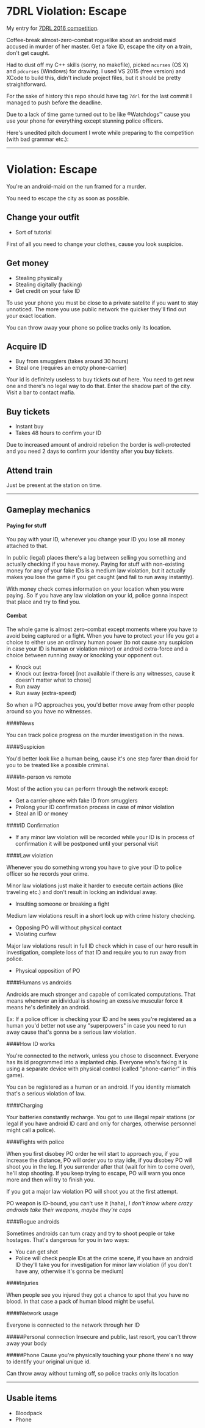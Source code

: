 # 7DRL Violation: Escape

My entry for [7DRL 2016 competition](http://7drl.org).

Coffee-break almost-zero-combat roguelike about an android maid accused in murder of her master. Get a fake ID, escape the city on a train, don't get caught.

Had to dust off my C++ skills (sorry, no makefile), picked `ncurses` (OS X) and `pdcurses` (Windows) for drawing. I used VS 2015 (free version) and XCode to build this, didn't include project files, but it should be pretty straightforward.

For the sake of history this repo should have tag `7drl` for the last commit I managed to push before the deadline.

Due to a lack of time game turned out to be like ®Watchdogs™ cause you use your phone for everything except stunning police officers.

Here's unedited pitch document I wrote while preparing to the competition (with bad grammar etc.):

---

Violation: Escape
===

You're an android-maid on the run framed for a murder.

You need to escape the city as soon as possible.

Change your outfit
---

- Sort of tutorial

First of all you need to change your clothes, cause you look suspicios.

Get money
---

- Stealing physically
- Stealing digitally (hacking)
- Get credit on your fake ID

To use your phone you must be close to a private satelite if you want to stay unnoticed. The more you use public network the quicker they'll find out your exact location.

You can throw away your phone so police tracks only its location.

Acquire ID
---

- Buy from smugglers (takes around 30 hours)
- Steal one (requires an empty phone-carrier)

Your id is definitely useless to buy tickets out of here. You need to get new one and there's no legal way to do that. Enter the shadow part of the city. Visit a bar to contact mafia.

Buy tickets
---

- Instant buy
- Takes 48 hours to confirm your ID

Due to increased amount of android rebelion the border is well-protected and you need 2 days to confirm your identity after you buy tickets.

Attend train
---

Just be present at the station on time.

---

Gameplay mechanics
---

#### Paying for stuff

You pay with your ID, whenever you change your ID you lose all money attached to that.

In public (legal) places there's a lag between selling you something and actually checking if you have money. Paying for stuff with non-existing money for any of your fake IDs is a medium law violation, but it actually makes you lose the game if you get caught (and fail to run away instantly).

With money check comes information on your location when you were paying. So if you have any law violation on your id, police gonna inspect that place and try to find you.

#### Combat

The whole game is almost zero-combat except moments where you have to avoid being captured or a fight. When you have to protect your life you got a choice to either use an ordinary human power (to not cause any suspicion in case your ID is human or violation minor) or android extra-force and a choice between running away or knocking your opponent out.

- Knock out
- Knock out (extra-force) [not available if there is any witnesses, cause it doesn't matter what to chose]
- Run away
- Run away (extra-speed)

So when a PO approaches you, you'd better move away from other people around so you have no witnesses.

####News

You can track police progress on the murder investigation in the news.

####Suspicion

You'd better look like a human being, cause it's one step farer than droid for you to be treated like a possible criminal.

####In-person vs remote

Most of the action you can perform through the network except:

- Get a carrier-phone with fake ID from smugglers
- Prolong your ID confirmation process in case of minor violation
- Steal an ID or money

####ID Confirmation

- If any minor law violation will be recorded while your ID is in process of confirmation it will be postponed until your personal visit

####Law violation

Whenever you do something wrong you have to give your ID to police officer so he records your crime.

Minor law violations just make it harder to execute certain actions (like traveling etc.) and don't result in locking an individual away.

- Insulting someone or breaking a fight

Medium law violations result in a short lock up with crime history checking.

- Opposing PO will without physical contact
- Violating curfew

Major law violations result in full ID check which in case of our hero result in investigation, complete loss of that ID and require you to run away from police.

- Physical opposition of PO

####Humans vs androids

Androids are much stronger and capable of comlicated computations. That means whenever an idividual is showing an exessive muscular force it means he's definitely an android.

Ex: If a police officer is checking your ID and he sees you're registered as a human you'd better not use any "superpowers" in case you need to run away cause that's gonna be a serious law violation.

####How ID works

You're connected to the network, unless you chose to disconnect. Everyone has its id programmed into a implanted chip. Everyone who's faking it is using a separate device with physical control (called "phone-carrier" in this game).

You can be registered as a human or an android. If you identity mismatch that's a serious violation of law.

####Charging

Your batteries constantly recharge. You got to use illegal repair stations (or legal if you have android ID card and only for charges, otherwise personnel might call a police).

####Fights with police

When you first disobey PO order he will start to approach you, if you increase the distance, PO will order you to stay idle, if you disobey PO will shoot you in the leg. If you surrender after that (wait for him to come over), he'll stop shooting. If you keep trying to escape, PO will warn you once more and then will try to finish you.

If you got a major law violation PO will shoot you at the first attempt.

PO weapon is ID-bound, you can't use it (haha), *I don't know where crazy androids take their weapons, maybe they're cops*

####Rogue androids

Sometimes androids can turn crazy and try to shoot people or take hostages. That's dangerous for you in two ways:

- You can get shot
- Police will check people IDs at the crime scene, if you have an android ID they'll take you for investigation for minor law violation (if you don't have any, otherwise it's gonna be medium)

####Injuries

When people see you injured they got a chance to spot that you have no blood. In that case a pack of human blood might be useful.

####Network usage

Everyone is connected to the network through her ID

#####Personal connection
Insecure and public, last resort, you can't throw away your body

#####Phone
Cause you're physically touching your phone there's no way to identify your original unique id.

Can throw away without turning off, so police tracks only its location


---

Usable items
---

- Bloodpack
- Phone